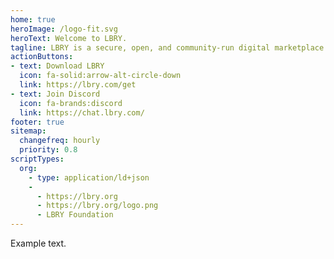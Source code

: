 ```yaml
---
home: true
heroImage: /logo-fit.svg
heroText: Welcome to LBRY.
tagline: LBRY is a secure, open, and community-run digital marketplace.
actionButtons:
- text: Download LBRY
  icon: fa-solid:arrow-alt-circle-down
  link: https://lbry.com/get
- text: Join Discord
  icon: fa-brands:discord
  link: https://chat.lbry.com/
footer: true
sitemap:
  changefreq: hourly
  priority: 0.8
scriptTypes:
  org:
    - type: application/ld+json
    -
      - https://lbry.org
      - https://lbry.org/logo.png
      - LBRY Foundation
---
```


<!-- TODO update with actual content -->
Example text.